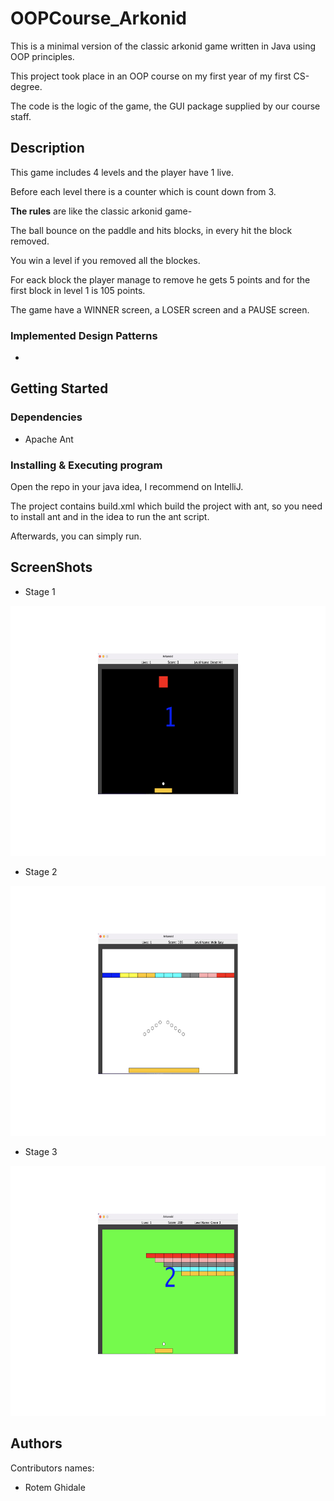 # OOPCourse_Arkonid
This is a minimal version of the classic arkonid game written in Java using OOP principles.

This project took place in an OOP course on my first year of my first CS-degree.

The code is the logic of the game, the GUI package supplied by our course staff. 

## Description
This game includes 4 levels and the player have 1 live.

Before each level there is a counter which is count down from 3.

**The rules** are like the classic arkonid game- 

The ball bounce on the paddle and hits blocks, in every hit the block removed.

You win a level if you removed all the blockes.

For eack block the player manage to remove he gets 5 points and for the first block in level 1 is 105 points.

The game have a WINNER screen, a LOSER screen and a PAUSE screen.

### Implemented Design Patterns
- 

## Getting Started

### Dependencies
- Apache Ant 

### Installing & Executing program
Open the repo in your java idea, I recommend on IntelliJ.

The project contains build.xml which build the project with ant, so you need to install ant and in the idea to run the ant script.

Afterwards, you can simply run.

## ScreenShots

- Stage 1

 <img alt="Stage1" src="pics/stage1.png" height="400" />
 
 - Stage 2

 <img alt="Stage2" src="pics/stage22.png" height="400" />
 
 - Stage 3

 <img alt="Stage3" src="pics/stage3.png" height="400" />

## Authors

Contributors names:

- Rotem Ghidale 
